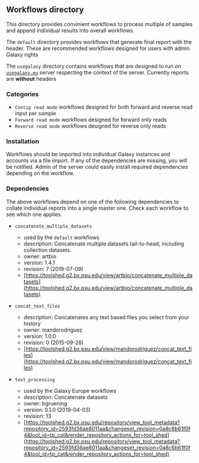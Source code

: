 ## Workflows directory
This directory provides convinient workflows to process multiple of samples and append individual results into overall workflows. 

The `default` directory provides workflows that generate final report with the header. These are recommended workflows designed for users with admin Galaxy rights

The `usegalaxy` directory contains workflows that are designed to run on [`usegalaxy.eu`](https://usegalaxy.eu/) server respecting the context of the server. Currently reports are **without** headers

### Categories
* `Contig read mode` workflows designed for both forward and reverse read input per sample
* `Forward read mode` workflows designed for forward only reads
* `Reverse read mode` workflows designed for reverse only reads

### Installation
Workflows should be imported into individual Galaxy instances and accounts via a file import. If any of the dependencies are missing, you will be notified. Admin of the server could easily install required dependencies depending on the workflow. 

### Dependencies
The above workflows depend on one of the following dependencies to collate individual reports into a single master one. Check each workflow to see which one applies.

* `concatenate_multiple_datasets`
	* used by the `default` workflows
	* description: Concatenate multiple datasets tail-to-head, including collection datasets. 
	* owner: artbio
	* version: 1.4.1
	* revision: 7 (2019-07-09)
	* [https://toolshed.g2.bx.psu.edu/view/artbio/concatenate_multiple_datasets](https://toolshed.g2.bx.psu.edu/view/artbio/concatenate_multiple_datasets)	

* `concat_text_files`
	* description: Concatenates any text based files you select from your history
	* owner: mandorodriguez
	* version: 1.0.0
	* revision: 0 (2015-09-28) 	
	* [https://toolshed.g2.bx.psu.edu/view/mandorodriguez/concat_text_files](https://toolshed.g2.bx.psu.edu/view/mandorodriguez/concat_text_files)

* `text_processing`
	*  used by the Galaxy Europe workflows
	*  description: Concatenate datasets
	*  owner: bgruening
	*  version: 0.1.0 (2019-04-03)
	*  revision: 13
	*  [https://toolshed.g2.bx.psu.edu/repository/view_tool_metadata?repository_id=2593fd36ae8011aa&changeset_revision=0a8c6b61f0f4&tool_id=tp_cat&render_repository_actions_for=tool_shed](https://toolshed.g2.bx.psu.edu/repository/view_tool_metadata?repository_id=2593fd36ae8011aa&changeset_revision=0a8c6b61f0f4&tool_id=tp_cat&render_repository_actions_for=tool_shed)

